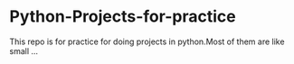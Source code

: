 # Python-Projects-for-practice
This  repo is for practice for doing projects in python.Most of them are like small ...
